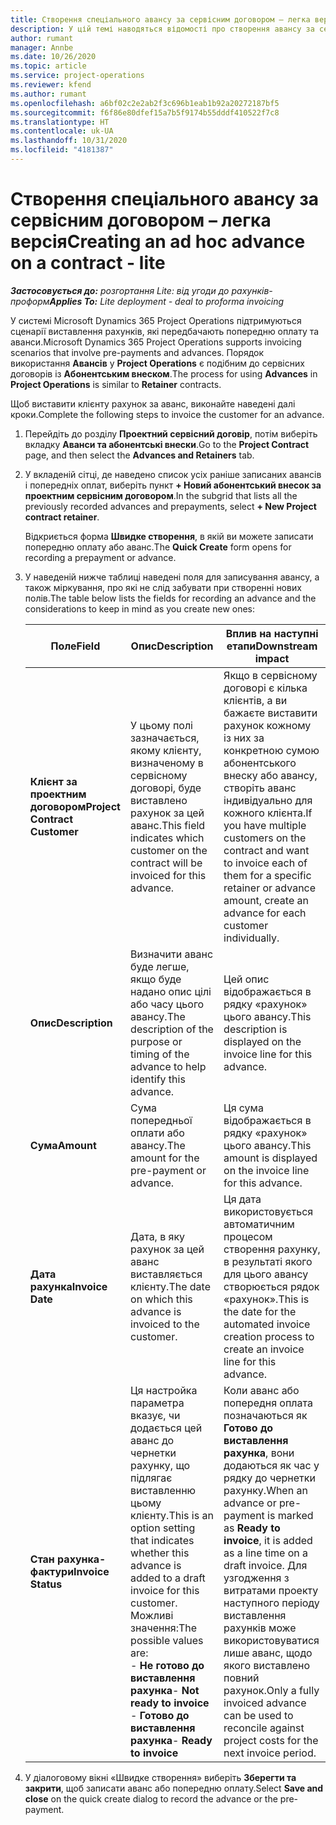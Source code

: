 ```yaml
---
title: Створення спеціального авансу за сервісним договором – легка версія
description: У цій темі наводяться відомості про створення авансу за сервісним договором у разі необхідності.
author: rumant
manager: Annbe
ms.date: 10/26/2020
ms.topic: article
ms.service: project-operations
ms.reviewer: kfend
ms.author: rumant
ms.openlocfilehash: a6bf02c2e2ab2f3c696b1eab1b92a20272187bf5
ms.sourcegitcommit: f6f86e80dfef15a7b5f9174b55dddf410522f7c8
ms.translationtype: HT
ms.contentlocale: uk-UA
ms.lasthandoff: 10/31/2020
ms.locfileid: "4181387"
---
```

# <a name="creating-an-ad-hoc-advance-on-a-contract---lite"></a><span data-ttu-id="8f587-103">Створення спеціального авансу за сервісним договором – легка версія</span><span class="sxs-lookup"><span data-stu-id="8f587-103">Creating an ad hoc advance on a contract - lite</span></span>

<span data-ttu-id="8f587-104">_**Застосовується до:** розгортання Lite: від угоди до рахунків-проформ_</span><span class="sxs-lookup"><span data-stu-id="8f587-104">_**Applies To:** Lite deployment - deal to proforma invoicing_</span></span>

<span data-ttu-id="8f587-105">У системі Microsoft Dynamics 365 Project Operations підтримуються сценарії виставлення рахунків, які передбачають попередню оплату та аванси.</span><span class="sxs-lookup"><span data-stu-id="8f587-105">Microsoft Dynamics 365 Project Operations supports invoicing scenarios that involve pre-payments and advances.</span></span> <span data-ttu-id="8f587-106">Порядок використання **Авансів** у **Project Operations** є подібним до сервісних договорів із **Абонентським внеском**.</span><span class="sxs-lookup"><span data-stu-id="8f587-106">The process for using **Advances** in **Project Operations** is similar to **Retainer** contracts.</span></span> 

<span data-ttu-id="8f587-107">Щоб виставити клієнту рахунок за аванс, виконайте наведені далі кроки.</span><span class="sxs-lookup"><span data-stu-id="8f587-107">Complete the following steps to invoice the customer for an advance.</span></span>

1. <span data-ttu-id="8f587-108">Перейдіть до розділу **Проектний сервісний договір**, потім виберіть вкладку **Аванси та абонентські внески**.</span><span class="sxs-lookup"><span data-stu-id="8f587-108">Go to the **Project Contract** page, and then select the **Advances and Retainers** tab.</span></span>
2. <span data-ttu-id="8f587-109">У вкладеній сітці, де наведено список усіх раніше записаних авансів і попередніх оплат, виберіть пункт **+ Новий абонентський внесок за проектним сервісним договором**.</span><span class="sxs-lookup"><span data-stu-id="8f587-109">In the subgrid that lists all the previously recorded advances and prepayments, select **+ New Project contract retainer**.</span></span> 

    <span data-ttu-id="8f587-110">Відкриється форма **Швидке створення**, в якій ви можете записати попередню оплату або аванс.</span><span class="sxs-lookup"><span data-stu-id="8f587-110">The **Quick Create** form opens for recording a prepayment or advance.</span></span>
    
3. <span data-ttu-id="8f587-111">У наведеній нижче таблиці наведені поля для записування авансу, а також міркування, про які не слід забувати при створенні нових полів.</span><span class="sxs-lookup"><span data-stu-id="8f587-111">The table below lists the fields for recording an advance and the considerations to keep in mind as you create new ones:</span></span>

    | <span data-ttu-id="8f587-112">Поле</span><span class="sxs-lookup"><span data-stu-id="8f587-112">Field</span></span> | <span data-ttu-id="8f587-113">Опис</span><span class="sxs-lookup"><span data-stu-id="8f587-113">Description</span></span> | <span data-ttu-id="8f587-114">Вплив на наступні етапи</span><span class="sxs-lookup"><span data-stu-id="8f587-114">Downstream impact</span></span> |
    | --- | --- | --- |
    | <span data-ttu-id="8f587-115">**Клієнт за проектним договором**</span><span class="sxs-lookup"><span data-stu-id="8f587-115">**Project Contract Customer**</span></span> | <span data-ttu-id="8f587-116">У цьому полі зазначається, якому клієнту, визначеному в сервісному договорі, буде виставлено рахунок за цей аванс.</span><span class="sxs-lookup"><span data-stu-id="8f587-116">This field indicates which customer on the contract will be invoiced for this advance.</span></span> | <span data-ttu-id="8f587-117">Якщо в сервісному договорі є кілька клієнтів, а ви бажаєте виставити рахунок кожному із них за конкретною сумою абонентського внеску або авансу, створіть аванс індивідуально для кожного клієнта.</span><span class="sxs-lookup"><span data-stu-id="8f587-117">If you have multiple customers on the contract and want to invoice each of them for a specific retainer or advance amount, create an advance for each customer individually.</span></span> |
    | <span data-ttu-id="8f587-118">**Опис**</span><span class="sxs-lookup"><span data-stu-id="8f587-118">**Description**</span></span> | <span data-ttu-id="8f587-119">Визначити аванс буде легше, якщо буде надано опис цілі або часу цього авансу.</span><span class="sxs-lookup"><span data-stu-id="8f587-119">The description of the purpose or timing of the advance to help identify this advance.</span></span> | <span data-ttu-id="8f587-120">Цей опис відображається в рядку «рахунок» цього авансу.</span><span class="sxs-lookup"><span data-stu-id="8f587-120">This description is displayed on the invoice line for this advance.</span></span> |
    | <span data-ttu-id="8f587-121">**Сума**</span><span class="sxs-lookup"><span data-stu-id="8f587-121">**Amount**</span></span> | <span data-ttu-id="8f587-122">Сума попередньої оплати або авансу.</span><span class="sxs-lookup"><span data-stu-id="8f587-122">The amount for the pre-payment or advance.</span></span> | <span data-ttu-id="8f587-123">Ця сума відображається в рядку «рахунок» цього авансу.</span><span class="sxs-lookup"><span data-stu-id="8f587-123">This amount is displayed on the invoice line for this advance.</span></span> |
    | <span data-ttu-id="8f587-124">**Дата рахунка**</span><span class="sxs-lookup"><span data-stu-id="8f587-124">**Invoice Date**</span></span> | <span data-ttu-id="8f587-125">Дата, в яку рахунок за цей аванс виставляється клієнту.</span><span class="sxs-lookup"><span data-stu-id="8f587-125">The date on which this advance is invoiced to the customer.</span></span> | <span data-ttu-id="8f587-126">Ця дата використовується автоматичним процесом створення рахунку, в результаті якого для цього авансу створюється рядок «рахунок».</span><span class="sxs-lookup"><span data-stu-id="8f587-126">This is the date for the automated invoice creation process to create an invoice line for this advance.</span></span> |
    | <span data-ttu-id="8f587-127">**Стан рахунка-фактури**</span><span class="sxs-lookup"><span data-stu-id="8f587-127">**Invoice Status**</span></span> | <span data-ttu-id="8f587-128">Ця настройка параметра вказує, чи додається цей аванс до чернетки рахунку, що підлягає виставленню цьому клієнту.</span><span class="sxs-lookup"><span data-stu-id="8f587-128">This is an option setting that indicates whether this advance is added to a draft invoice for this customer.</span></span> <span data-ttu-id="8f587-129">Можливі значення:</span><span class="sxs-lookup"><span data-stu-id="8f587-129">The possible values are:</span></span></br><span data-ttu-id="8f587-130">- **Не готово до виставлення рахунка**</span><span class="sxs-lookup"><span data-stu-id="8f587-130">- **Not ready to invoice**</span></span></br><span data-ttu-id="8f587-131">- **Готово до виставлення рахунка**</span><span class="sxs-lookup"><span data-stu-id="8f587-131">- **Ready to invoice**</span></span> | <span data-ttu-id="8f587-132">Коли аванс або попередня оплата позначаються як **Готово до виставлення рахунка**, вони додаються як час у рядку до чернетки рахунку.</span><span class="sxs-lookup"><span data-stu-id="8f587-132">When an advance or pre-payment is marked as **Ready to invoice**, it is added as a line time on a draft invoice.</span></span> <span data-ttu-id="8f587-133">Для узгодження з витратами проекту наступного періоду виставлення рахунків може використовуватися лише аванс, щодо якого виставлено повний рахунок.</span><span class="sxs-lookup"><span data-stu-id="8f587-133">Only a fully invoiced advance can be used to reconcile against project costs for the next invoice period.</span></span> |

4. <span data-ttu-id="8f587-134">У діалоговому вікні «Швидке створення» виберіть **Зберегти та закрити**, щоб записати аванс або попередню оплату.</span><span class="sxs-lookup"><span data-stu-id="8f587-134">Select **Save and close** on the quick create dialog to record the advance or the pre-payment.</span></span>
